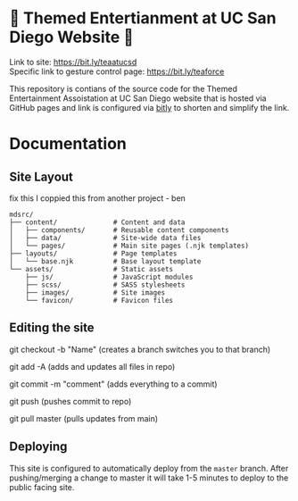 # 🎢 Themed Entertianment at UC San Diego Website 🌊
Link to site: https://bit.ly/teaatucsd  
Specific link to gesture control page: https://bit.ly/teaforce

This repository is contians of the source code for the Themed Entertainment Assoistation at UC San Diego website that is hosted via GitHub pages and link is configured via [bitly](https://app.bitly.com) to shorten and simplify the link.

# Documentation

## Site Layout
fix this I coppied this from another project - ben
```text
mdsrc/
├── content/              # Content and data
│   ├── components/       # Reusable content components
│   ├── data/             # Site-wide data files
│   └── pages/            # Main site pages (.njk templates)
├── layouts/              # Page templates
│   └── base.njk          # Base layout template
└── assets/               # Static assets
    ├── js/               # JavaScript modules
    ├── scss/             # SASS stylesheets
    ├── images/           # Site images
    └── favicon/          # Favicon files
```


## Editing the site

git checkout -b "Name" (creates a branch switches you to that branch)

git add -A (adds and updates all files in repo)

git commit -m "comment" (adds everything to a commit)

git push (pushes commit to repo)

git pull master (pulls updates from main)

## Deploying
This site is configured to automatically deploy from the `master` branch. After pushing/merging a change to master it will take 1-5 minutes to deploy to the public facing site. 

